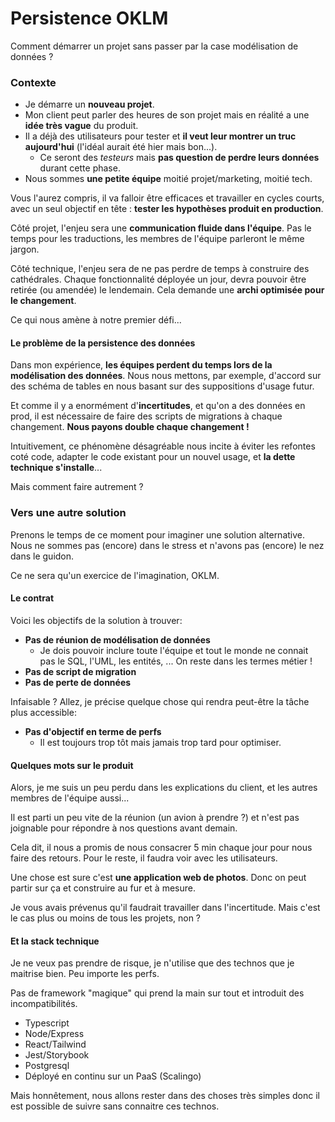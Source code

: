 # Persistence OKLM
Comment démarrer un projet sans passer par la case modélisation de données ?

### Contexte

- Je démarre un **nouveau projet**.
- Mon client peut parler des heures de son projet mais en réalité a une **idée très vague** du produit.
- Il a déjà des utilisateurs pour tester et **il veut leur montrer un truc aujourd'hui** (l'idéal aurait été hier mais bon...).
  - Ce seront des *testeurs* mais **pas question de perdre leurs données** durant cette phase.
- Nous sommes **une petite équipe** moitié projet/marketing, moitié tech.

Vous l'aurez compris, il va falloir être efficaces et travailler en cycles courts, avec un seul objectif en tête : **tester les hypothèses produit en production**.

Côté projet, l'enjeu sera une **communication fluide dans l'équipe**. Pas le temps pour les traductions, les membres de l'équipe parleront le même jargon.

Côté technique, l'enjeu sera de ne pas perdre de temps à construire des cathédrales. Chaque fonctionnalité déployée un jour, devra pouvoir être retirée (ou amendée) le lendemain. Cela demande une **archi optimisée pour le changement**.

Ce qui nous amène à notre premier défi...

#### Le problème de la persistence des données

Dans mon expérience, **les équipes perdent du temps lors de la modélisation des données**. Nous nous mettons, par exemple, d'accord sur des schéma de tables en nous basant sur des suppositions d'usage futur.

Et comme il y a enormément d'**incertitudes**, et qu'on a des données en prod, il est nécessaire de faire des scripts de migrations à chaque changement. **Nous payons double chaque changement !**

Intuitivement, ce phénomène désagréable nous incite à éviter les refontes coté code, adapter le code existant pour un nouvel usage, et **la dette technique s'installe**...

Mais comment faire autrement ?

### Vers une autre solution

Prenons le temps de ce moment pour imaginer une solution alternative. Nous ne sommes pas (encore) dans le stress et n'avons pas (encore) le nez dans le guidon.

Ce ne sera qu'un exercice de l'imagination, OKLM.

#### Le contrat

Voici les objectifs de la solution à trouver:

- **Pas de réunion de modélisation de données**
  - Je dois pouvoir inclure toute l'équipe et tout le monde ne connait pas le SQL, l'UML, les entités, ... On reste dans les termes métier !
- **Pas de script de migration**
- **Pas de perte de données**

Infaisable ? Allez, je précise quelque chose qui rendra peut-être la tâche plus accessible:

- **Pas d'objectif en terme de perfs**
   - Il est toujours trop tôt mais jamais trop tard pour optimiser.

#### Quelques mots sur le produit

Alors, je me suis un peu perdu dans les explications du client, et les autres membres de l'équipe aussi...

Il est parti un peu vite de la réunion (un avion à prendre ?) et n'est pas joignable pour répondre à nos questions avant demain.

Cela dit, il nous a promis de nous consacrer 5 min chaque jour pour nous faire des retours. Pour le reste, il faudra voir avec les utilisateurs.

Une chose est sure c'est **une application web de photos**. Donc on peut partir sur ça et construire au fur et à mesure.

Je vous avais prévenus qu'il faudrait travailler dans l'incertitude. Mais c'est le cas plus ou moins de tous les projets, non ?


#### Et la stack technique

Je ne veux pas prendre de risque, je n'utilise que des technos que je maitrise bien. Peu importe les perfs.  

Pas de framework "magique" qui prend la main sur tout et introduit des incompatibilités.

- Typescript
- Node/Express
- React/Tailwind
- Jest/Storybook
- Postgresql
- Déployé en continu sur un PaaS (Scalingo)

Mais honnêtement, nous allons rester dans des choses très simples donc il est possible de suivre sans connaitre ces technos.
